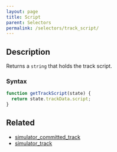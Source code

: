 ```yaml
---
layout: page
title: Script
parent: Selectors
permalink: /selectors/track_script/
---
```


## Description

Returns a `string` that holds the track script.

### Syntax

```js
function getTrackScript(state) {
  return state.trackData.script;
}
```

## Related

- [simulator_committed_track](./simulator_committed_track.md)
- [simulator_track](./simulator_track.md)
